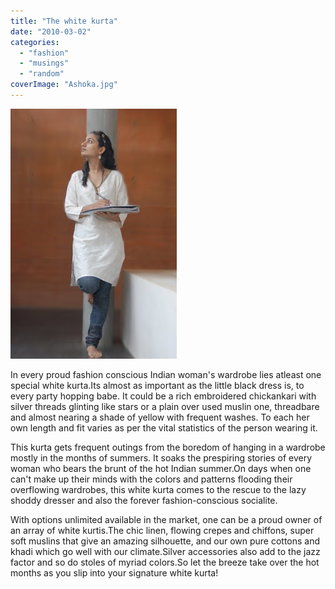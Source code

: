 ```yaml
---
title: "The white kurta"
date: "2010-03-02"
categories: 
  - "fashion"
  - "musings"
  - "random"
coverImage: "Ashoka.jpg"
---
```


[![](images/Ashoka.jpg)](http://2.bp.blogspot.com/_uLWkYGRi3to/S40JbfRlgWI/AAAAAAAAADI/HPYBCZ4AffI/s1600-h/Ashoka.jpg)

In every proud fashion conscious Indian woman's wardrobe lies atleast one special white kurta.Its almost as important as the little black dress is, to every party hopping babe. It could be a rich embroidered chickankari with silver threads glinting like stars or a plain over used muslin one, threadbare and almost nearing a shade of yellow with frequent washes. To each her own length and fit varies as per the vital statistics of the person wearing it.

This kurta gets frequent outings from the boredom of hanging in a wardrobe mostly in the months of summers. It soaks the prespiring stories of every woman who bears the brunt of the hot Indian summer.On days when one can't make up their minds with the colors and patterns flooding their overflowing wardrobes, this white kurta comes to the rescue to the lazy shoddy dresser and also the forever fashion-conscious socialite.

With options unlimited available in the market, one can be a proud owner of an array of white kurtis.The chic linen, flowing crepes and chiffons, super soft muslins that give an amazing silhouette, and our own pure cottons and khadi which go well with our climate.Silver accessories also add to the jazz factor and so do stoles of myriad colors.So let the breeze take over the hot months as you slip into your signature white kurta!
